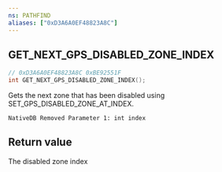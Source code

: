 ```yaml
---
ns: PATHFIND
aliases: ["0xD3A6A0EF48823A8C"]
---
```

## GET_NEXT_GPS_DISABLED_ZONE_INDEX

```c
// 0xD3A6A0EF48823A8C 0xBE92551F
int GET_NEXT_GPS_DISABLED_ZONE_INDEX();
```

Gets the next zone that has been disabled using SET_GPS_DISABLED_ZONE_AT_INDEX.

```
NativeDB Removed Parameter 1: int index
```

## Return value
The disabled zone index